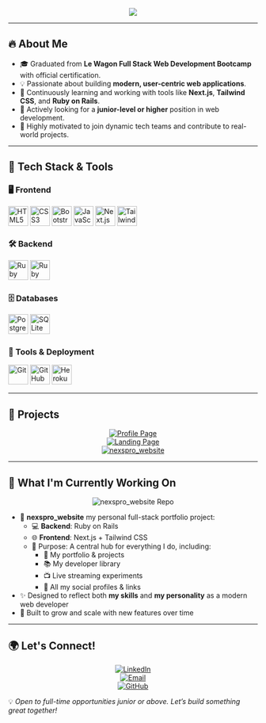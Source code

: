 <p align="center">
  <img src="https://readme-typing-svg.herokuapp.com?font=Fira+Code&pause=1000&color=F7F7F7&center=true&width=435&lines=Hey+there!+I'm+Michael+Minot+%F0%9F%91%8B;Full+Stack+Web+Developer;Passionate+about+Web+Development+%F0%9F%92%BB;Graduate+of+Le+Wagon+Bootcamp+%F0%9F%8E%93" />
</p>

---

## 🔥 About Me
- 🎓 Graduated from **Le Wagon Full Stack Web Development Bootcamp** with official certification.
- 💡 Passionate about building **modern, user-centric web applications**.
- 🧠 Continuously learning and working with tools like **Next.js**, **Tailwind CSS**, and **Ruby on Rails**.
- 💼 Actively looking for a **junior-level or higher** position in web development.
- 🚀 Highly motivated to join dynamic tech teams and contribute to real-world projects.

---

## 🧰 Tech Stack & Tools  

### 🖥 Frontend  
<p align="left">
  <img src="https://cdn.jsdelivr.net/gh/devicons/devicon/icons/html5/html5-original.svg" height="40" alt="HTML5"/>
  <img src="https://cdn.jsdelivr.net/gh/devicons/devicon/icons/css3/css3-original.svg" height="40" alt="CSS3"/>
  <img src="https://cdn.jsdelivr.net/gh/devicons/devicon/icons/bootstrap/bootstrap-original.svg" height="40" alt="Bootstrap"/>
  <img src="https://cdn.jsdelivr.net/gh/devicons/devicon/icons/javascript/javascript-original.svg" height="40" alt="JavaScript"/>
  <img src="https://cdn.jsdelivr.net/gh/devicons/devicon/icons/nextjs/nextjs-original.svg" height="40" alt="Next.js"/>
  <img src="https://cdn.jsdelivr.net/gh/devicons/devicon/icons/tailwindcss/tailwindcss-original.svg" height="40" alt="Tailwind CSS"/>
</p>

### 🛠 Backend  
<p align="left">
  <img src="https://cdn.jsdelivr.net/gh/devicons/devicon/icons/ruby/ruby-original.svg" height="40" alt="Ruby"/>
  <img src="https://cdn.jsdelivr.net/gh/devicons/devicon/icons/rails/rails-original-wordmark.svg" height="40" alt="Ruby on Rails"/>
</p>

### 🗄 Databases  
<p align="left">
  <img src="https://cdn.jsdelivr.net/gh/devicons/devicon/icons/postgresql/postgresql-original.svg" height="40" alt="PostgreSQL"/>
  <img src="https://cdn.jsdelivr.net/gh/devicons/devicon/icons/sqlite/sqlite-original.svg" height="40" alt="SQLite"/>
</p>

### 🔧 Tools & Deployment  
<p align="left">
  <img src="https://cdn.jsdelivr.net/gh/devicons/devicon/icons/git/git-original.svg" height="40" alt="Git"/>
  <img src="https://cdn.jsdelivr.net/gh/devicons/devicon/icons/github/github-original.svg" height="40" alt="GitHub"/>
  <img src="https://cdn.jsdelivr.net/gh/devicons/devicon/icons/heroku/heroku-original.svg" height="40" alt="Heroku"/>
</p>

---

## 🚀 Projects  
<p align="center">
  <a href="https://nexspro.github.io/profile/">
    <img src="https://img.shields.io/badge/Profile Page-%23000000.svg?style=for-the-badge&logo=github&logoColor=white" alt="Profile Page"/>
  </a><br>
  <a href="https://nexspro.github.io/landing/">
    <img src="https://img.shields.io/badge/Landing Page-%23000000.svg?style=for-the-badge&logo=github&logoColor=white" alt="Landing Page"/>
  </a><br>
  <a href="https://github.com/nexspro/nexspro_website">
    <img src="https://img.shields.io/badge/nexspro_website-%23000000.svg?style=for-the-badge&logo=github&logoColor=white" alt="nexspro_website"/>
  </a>
</p>


---

## 🎯 What I'm Currently Working On  
<p align="center">
  <img src="https://github-readme-stats.vercel.app/api/pin/?username=nexspro&repo=nexspro_website&theme=radical" alt="nexspro_website Repo"/>
</p>

- 🧱 **nexspro_website**  my personal full-stack portfolio project:
  - 💻 **Backend**: Ruby on Rails  
  - 🌐 **Frontend**: Next.js + Tailwind CSS  
  - 🧭 Purpose: A central hub for everything I do, including:
    - 💼 My portfolio & projects  
    - 📚 My developer library  
    - 📺 Live streaming experiments  
    - 🔗 All my social profiles & links  
- ✨ Designed to reflect both **my skills** and **my personality** as a modern web developer
- 🚀 Built to grow and scale with new features over time

---

## 🌍 Let's Connect!  
<p align="center">
  <a href="https://www.linkedin.com/in/nexspro/">
    <img src="https://img.shields.io/badge/LinkedIn-Connect-blue?style=for-the-badge&logo=linkedin" alt="LinkedIn"/>
  </a><br>
  <a href="mailto:nexspro@ik.me">
    <img src="https://img.shields.io/badge/Email-Contact-red?style=for-the-badge&logo=gmail" alt="Email"/>
  </a><br>
  <a href="https://github.com/nexspro">
    <img src="https://img.shields.io/badge/GitHub-Profile-black?style=for-the-badge&logo=github&logoColor=white" alt="GitHub"/>
  </a>
</p>


💡 *Open to full-time opportunities junior or above. Let’s build something great together!*
